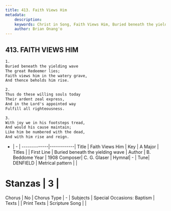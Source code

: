 ```yaml
---
title: 413. Faith Views Him
metadata:
    description: 
    keywords: Christ in Song, Faith Views Him, Buried beneath the yielding wave, 
    author: Brian Onang'o
---
```



## 413. FAITH VIEWS HIM

```txt
1.
Buried beneath the yielding wave
The great Redeemer lies;
Faith views him in the watery grave,
And thence beholds him rise.

2.
Thus do these willing souls today
Their ardent zeal express,
And in the Lord's appointed way
Fulfill all righteousness.

3.
With joy we in his footsteps tread,
And would his cause maintain;
Like him be numbered with the dead,
And with him rise and reign.
```

- |   -  |
-------------|------------|
Title | Faith Views Him |
Key | A Major |
Titles |  |
First Line | Buried beneath the yielding wave |
Author | B. Beddome
Year | 1908
Composer| C. G. Glaser |
Hymnal|  - |
Tune| DENFIELD |
Metrical pattern | |
# Stanzas | 3 |
Chorus | No |
Chorus Type | - |
Subjects | Special Occasions: Baptism |
Texts |  |
Print Texts | 
Scripture Song |  |
  

